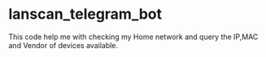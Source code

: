 # lanscan_telegram_bot
This code help me with checking my Home network and query the IP,MAC and Vendor of devices available.
